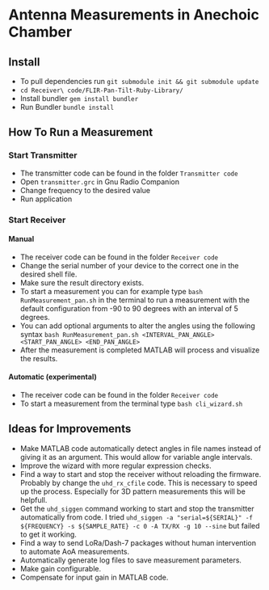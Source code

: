 # Antenna Measurements in Anechoic Chamber

## Install

- To pull dependencies run `git submodule init && git submodule update`
- `cd Receiver\ code/FLIR-Pan-Tilt-Ruby-Library/`
- Install bundler `gem install bundler`
- Run Bundler `bundle install`

## How To Run a Measurement

### Start Transmitter
- The transmitter code can be found in the folder `Transmitter code`
- Open `transmitter.grc` in Gnu Radio Companion
- Change frequency to the desired value
- Run application

### Start Receiver
#### Manual
- The receiver code can be found in the folder `Receiver code`
- Change the serial number of your device to the correct one in the desired shell file.
- Make sure the result directory exists.
- To start a measurement you can for example type `bash RunMeasurement_pan.sh` in the terminal to run a measurement with the default configuration from -90 to 90 degrees with an interval of 5 degrees.
- You can add optional arguments to alter the angles using the following syntax `bash RunMeasurement_pan.sh <INTERVAL_PAN_ANGLE> <START_PAN_ANGLE> <END_PAN_ANGLE>`
- After the measurement is completed MATLAB will process and visualize the results.

#### Automatic (experimental)
- The receiver code can be found in the folder `Receiver code`
- To start a measurement from the terminal type `bash cli_wizard.sh`

## Ideas for Improvements
- Make MATLAB code automatically detect angles in file names instead of giving it as an argument. This would allow for variable angle intervals.
- Improve the wizard with more regular expression checks.
- Find a way to start and stop the receiver without reloading the firmware. Probably by change the `uhd_rx_cfile` code. This is necessary to speed up the process. Especially for 3D pattern measurements this will be helpfull.
- Get the `uhd_siggen` command working to start and stop the transmitter automatically from code. I tried `uhd_siggen -a "serial=${SERIAL}" -f ${FREQUENCY} -s ${SAMPLE_RATE} -c 0 -A TX/RX -g 10 --sine` but failed to get it working.
- Find a way to send LoRa/Dash-7 packages without human intervention to automate AoA measurements.
- Automatically generate log files to save measurement parameters.
- Make gain configurable.
- Compensate for input gain in MATLAB code.
